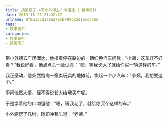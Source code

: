 ```yaml
---
title: 搞笑段子->带小外甥去广场溜达 | 糗事百科
date: 2019-11-21 21:32:57
urlname: 0f0513cd1a0a2785b709b15d1bccd7b5
tags: 
- 糗事百科
categories:
- 糗事百科
- 搞笑段子
---
```

带小外甥去广场溜达，他指着停在路边的一辆红色汽车问我：“小姨，这车好不好看？”我说好看，他点点头一脸认真：“嗯，等我长大了就给你买一辆这样的车。”

我正感动，他突然跑向一旁卖玩具的地摊前，拿起一个小汽车：“小姨，我想要这个。”

瞬间恍然大悟，怪不得说长大给我买车呢。

于是学着他的口吻逗他：“嗯，等我老了，就给你买个这样的车。”

小外甥愣了几秒，随即冲我叫道：“老姨。”


